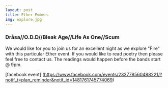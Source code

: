 ```yaml
---
layout: post
title: Ether Embers
img: explore.jpg
---
```



### Dråsa//O.D.D//Bleak Age//Life As One//Scum

We would like for you to join us for an excellent night as we explore "Fire" with this particular Ether event. If you would like to read poetry then please feel free to contact us. The readings would happen before the bands start @ 9pm.

[facebook event]
(https://www.facebook.com/events/232778560488221/?notif_t=plan_reminder&notif_id=1481761745774069)
